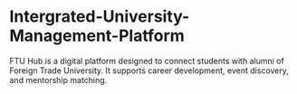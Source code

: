 # Intergrated-University-Management-Platform
FTU Hub is a digital platform designed to connect students with alumni of Foreign Trade University. It supports career development, event discovery, and mentorship matching.
